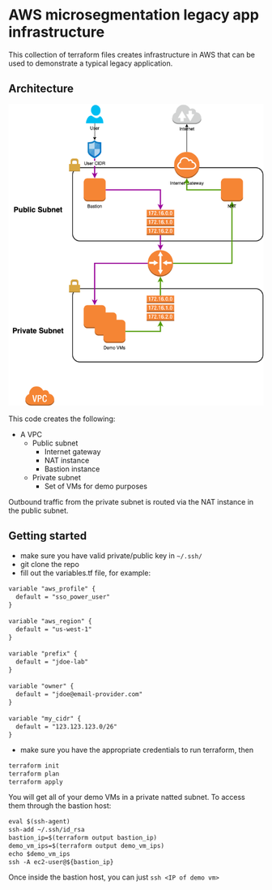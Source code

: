 # AWS microsegmentation legacy app infrastructure

This collection of terraform files creates infrastructure in AWS that can be used to demonstrate a typical legacy application.

## Architecture

![Legacy app infra](aws-diagram.png)

This code creates the following:

* A VPC
  * Public subnet
    * Internet gateway
    * NAT instance
    * Bastion instance
  * Private subnet
    * Set of VMs for demo purposes

Outbound traffic from the private subnet is routed via the NAT instance in the public subnet.

## Getting started

* make sure you have valid private/public key in `~/.ssh/`
* git clone the repo
* fill out the variables.tf file, for example:

```
variable "aws_profile" {
  default = "sso_power_user"
}

variable "aws_region" {
  default = "us-west-1"
}

variable "prefix" {
  default = "jdoe-lab"
}

variable "owner" {
  default = "jdoe@email-provider.com"
}

variable "my_cidr" {
  default = "123.123.123.0/26"
}

```
* make sure you have the appropriate credentials to run terraform, then
```
terraform init
terraform plan
terraform apply
```

You will get all of your demo VMs in a private natted subnet. To access them through the bastion host:

```
eval $(ssh-agent)
ssh-add ~/.ssh/id_rsa
bastion_ip=$(terraform output bastion_ip)
demo_vm_ips=$(terraform output demo_vm_ips)
echo $demo_vm_ips
ssh -A ec2-user@${bastion_ip}
```
Once inside the bastion host, you can just `ssh <IP of demo vm>`



